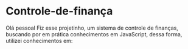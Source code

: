 # Controle-de-finança 
Olá pessoal 
Fiz esse projetinho, um sistema de controle de finanças, buscando por em prática conhecimentos em JavaScript, dessa forma, utilizei conhecimentos em:
